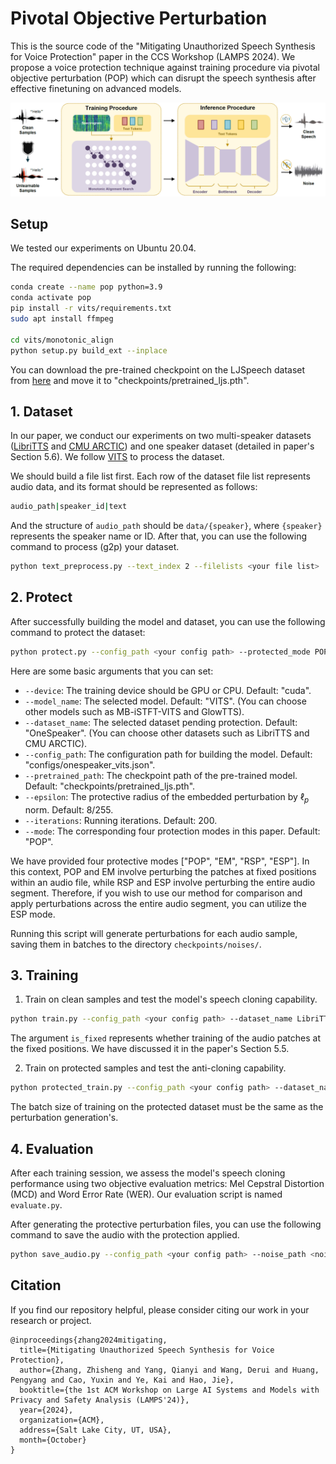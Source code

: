 # Pivotal Objective Perturbation

This is the source code of the "Mitigating Unauthorized Speech Synthesis for Voice Protection" paper in the CCS Workshop (LAMPS 2024). We propose a voice protection technique against training procedure via pivotal objective perturbation (POP) which can disrupt the speech synthesis after effective finetuning on advanced models.



<img src="workflow.jpg" alt="image" style="zoom: 50%;" />



## Setup

We tested our experiments on Ubuntu 20.04.

The required dependencies can be installed by running the following:

```bash
conda create --name pop python=3.9
conda activate pop
pip install -r vits/requirements.txt
sudo apt install ffmpeg

cd vits/monotonic_align
python setup.py build_ext --inplace
```

You can download the pre-trained checkpoint on the LJSpeech dataset from [here](https://drive.google.com/drive/folders/1ksarh-cJf3F5eKJjLVWY0X1j1qsQqiS2) and move it to "checkpoints/pretrained_ljs.pth".



## 1. Dataset

In our paper, we conduct our experiments on two multi-speaker datasets ([LibriTTS](https://www.openslr.org/resources/60/train-clean-100.tar.gz) and [CMU ARCTIC](http://festvox.org/cmu_arctic/packed/)) and one speaker dataset (detailed in paper's Section 5.6). We follow [VITS](https://github.com/jaywalnut310/vits) to process the dataset.

We should build a file list first. Each row of the dataset file list represents audio data, and its format should be represented as follows:

```bash
audio_path|speaker_id|text
```

And the structure of `audio_path` should be `data/{speaker}`, where `{speaker}` represents the speaker name or ID. After that, you can use the following command to process (g2p) your dataset.

```bash
python text_preprocess.py --text_index 2 --filelists <your file list>
```



## 2. Protect

 After successfully building the model and dataset, you can use the following command to protect the dataset:

```bash
python protect.py --config_path <your config path> --protected_mode POP
```

Here are some basic arguments that you can set:

- `--device`: The training device should be GPU or CPU. Default: "cuda".
- `--model_name`: The selected model. Default: "VITS". (You can choose other models such as MB-iSTFT-VITS and GlowTTS).
- `--dataset_name`: The selected dataset pending protection. Default: "OneSpeaker". (You can choose other datasets such as LibriTTS and CMU ARCTIC).
- `--config_path`: The configuration path for building the model. Default: "configs/onespeaker_vits.json".
- `--pretrained_path`: The checkpoint path of the pre-trained model. Default: "checkpoints/pretrained_ljs.pth".
- `--epsilon`: The protective radius of the embedded perturbation by $\ell_p$ norm. Default: 8/255.
- `--iterations`: Running iterations. Default: 200.
- `--mode`: The corresponding four protection modes in this paper. Default: "POP".

We have provided four protective modes ["POP", "EM", "RSP", "ESP"]. In this context, POP and EM involve perturbing the patches at fixed positions within an audio file, while RSP and ESP involve perturbing the entire audio segment. Therefore, if you wish to use our method for comparison and apply perturbations across the entire audio segment, you can utilize the ESP mode.

Running this script will generate perturbations for each audio sample, saving them in batches to the directory `checkpoints/noises/`.



## 3. Training

1. Train on clean samples and test the model's speech cloning capability.

```bash
python train.py --config_path <your config path> --dataset_name LibriTTS --is_fixed True
```

The argument `is_fixed` represents whether training of the audio patches at the fixed positions. We have discussed it in the paper's Section 5.5.

2. Train on protected samples and test the anti-cloning capability.

```bash
python protected_train.py --config_path <your config path> --dataset_name LibriTTS --noise_path <noise path> 
```

The batch size of training on the protected dataset must be the same as the perturbation generation's.



## 4. Evaluation

After each training session, we assess the model's speech cloning performance using two objective evaluation metrics: Mel Cepstral Distortion (MCD) and Word Error Rate (WER). Our evaluation script is named `evaluate.py`.

After generating the protective perturbation files, you can use the following command to save the audio with the protection applied.

```bash
python save_audio.py --config_path <your config path> --noise_path <noise> --store_path <your saving folder>
```



## Citation

If you find our repository helpful, please consider citing our work in your research or project.

```
@inproceedings{zhang2024mitigating,
  title={Mitigating Unauthorized Speech Synthesis for Voice Protection},
  author={Zhang, Zhisheng and Yang, Qianyi and Wang, Derui and Huang, Pengyang and Cao, Yuxin and Ye, Kai and Hao, Jie},
  booktitle={the 1st ACM Workshop on Large AI Systems and Models with Privacy and Safety Analysis (LAMPS'24)},
  year={2024},
  organization={ACM},
  address={Salt Lake City, UT, USA},
  month={October}
}
```



#### 
